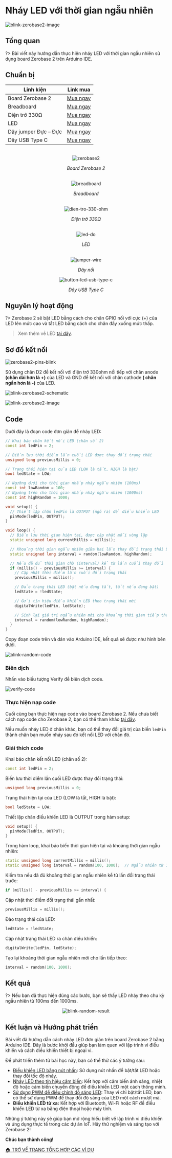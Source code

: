 # Nháy LED với thời gian ngẫu nhiên

![blink-zerobase2-image](https://cdn.chipstack.vn/zerobase2/blink/blink-led-external-zerobase2.jpg "blink-zerobase2-image]")

## Tổng quan

?>  Bài viết này hướng dẫn thực hiện nháy LED với thời gian ngẫu nhiên sử dụng board Zerobase 2 trên Arduino IDE.

## Chuẩn bị

| Linh kiện |  Link mua |
| --- | --- |
| Board Zerobase 2 |[Mua ngay](https://chipstack.vn/san-pham/zerobase-2/) |
| Breadboard |[Mua ngay](https://chipstack.vn/san-pham/breadboard-830-lo/) |
| Điện trở 330Ω |[Mua ngay](https://chipstack.vn/san-pham/dien-tro-1-4w-1/) |
| LED |[Mua ngay](https://chipstack.vn/san-pham/led-5mm-vo-mau/) |
| Dây jumper Đực – Đực | [Mua ngay](https://chipstack.vn/san-pham/day-jumper-duc-duc/) |
| Dây USB Type C |[Mua ngay](https://chipstack.vn/san-pham/day-usb-type-c-1m/) |

<br>

<div align="center">
    <img src="https://cdn.chipstack.vn/default/zerobase2-overview.png" alt="zerobase2">
    <p><em>Board Zerobase 2</em></p>
</div>

<br>

<div align="center">
    <img src="https://cdn.chipstack.vn/default/breadboard.png" alt="breadboard">
    <p><em>Breadboard</em></p>
</div>

<br>

<div align="center">
    <img src="https://cdn.chipstack.vn/default/dien-tro-330-ohm.png" alt="dien-tro-330-ohm">
    <p><em>Điện trở 330Ω</em></p>
</div>

<br>

<div align="center">
    <img src="https://cdn.chipstack.vn/default/led-do.png" alt="led-do">
    <p><em>LED</em></p>
</div>

<br>

<div align="center">
    <img src="https://cdn.chipstack.vn/default/jumper-wire.png" alt="jumper-wire">
    <p><em>Dây nối</em></p>
</div>

<div align="center">
    <img src="https://cdn.chipstack.vn/default/usb-type-c.jpg" alt="button-lcd-usb-type-c">
    <p><em>Dây USB Type C</em></p>
</div>

## Nguyên lý hoạt động

?> Zerobase 2 sẽ bật LED bằng cách cho chân GPIO nối với cực (+) của LED lên mức cao và tắt LED bằng cách cho chân đấy xuống mức thấp.

> Xem thêm về LED [tại đây](https://chipstack.vn/uncategorized/diot-phat-quang-la-gi-nguyen-ly-hoat-dong-va-ung-dung-tiet-kiem-nang-luong/).

## Sơ đồ kết nối
![zerobase2-pins-blink](https://cdn.chipstack.vn/zerobase2/blink/zerobase2-pins-blink.png "zerobase2-pins-blink]")

Sử dụng chân D2 để kết nối với điện trở 330ohm nối tiếp với chân anode **(chân dài hơn là +)** của LED và GND để kết nối với chân cathode **( chân ngắn hơn là -)** của LED.

![blink-zerobase2-schematic](https://cdn.chipstack.vn/zerobase2/blink/blink-zerobase2-schematic.png "blink-zerobase2-schematic]")

![blink-zerobase2-image](https://cdn.chipstack.vn/zerobase2/blink/blink-led-external-zerobase2.jpg "blink-zerobase2-image]")

## Code

Dưới đây là đoạn code đơn giản để nháy LED:

```cpp
// Khai báo chân kết nối LED (chân số 2)
const int ledPin = 2;

// Biến lưu thời điểm lần cuối LED được thay đổi trạng thái
unsigned long previousMillis = 0;

// Trạng thái hiện tại của LED (LOW là tắt, HIGH là bật)
bool ledState = LOW;

// Ngưỡng dưới cho thời gian nhấp nháy ngẫu nhiên (100ms)
const int lowRandom = 100;
// Ngưỡng trên cho thời gian nhấp nháy ngẫu nhiên (1000ms)
const int highRandom = 1000;

void setup() {
  // Thiết lập chân ledPin là OUTPUT (ngõ ra) để điều khiển LED
  pinMode(ledPin, OUTPUT);
}

void loop() {
  // Biến lưu thời gian hiện tại, được cập nhật mỗi vòng lặp
  static unsigned long currentMillis = millis();

  // Khoảng thời gian ngẫu nhiên giữa hai lần thay đổi trạng thái LED (100ms–1000ms)
  static unsigned long interval = random(lowRandom, highRandom);

  // Nếu đã đủ thời gian chờ (interval) kể từ lần cuối thay đổi
  if (millis() - previousMillis >= interval) {
    // Cập nhật thời điểm lần cuối đổi trạng thái
    previousMillis = millis();

    // Đảo trạng thái LED (bật nếu đang tắt, tắt nếu đang bật)
    ledState = !ledState;

    // Gửi tín hiệu điều khiển LED theo trạng thái mới
    digitalWrite(ledPin, ledState);

    // Sinh lại giá trị ngẫu nhiên mới cho khoảng thời gian tiếp theo
    interval = random(lowRandom, highRandom);
  }
}
```

Copy đoạn code trên và dán vào Arduino IDE, kết quả sẽ được như hình bên dưới.

![blink-random-code](https://cdn.chipstack.vn/zerobase2/quickstart/blink-random-code.png "blink-random-code]")

### Biên dịch

Nhấn vào biểu tượng Verify để biên dịch code.

![verify-code](https://cdn.chipstack.vn/default/verify-code.png "verify-code]")

### Thực hiện nạp code
Cuối cùng bạn thực hiện nạp code vào board Zerobase 2. Nếu chưa biết cách nạp code cho Zerobase 2, bạn có thể tham khảo [tại đây](https://zerobase.chipstack.vn/#/vi/zerobase-2/quickstart).

Nếu muốn nháy LED ở chân khác, bạn có thể thay đổi giá trị của biến `ledPin` thành chân bạn muốn nháy sau đó kết nối LED với chân đó.

### Giải thích code

Khai báo chân kết nối LED (chân số 2):

```cpp
const int ledPin = 2;
```

Biến lưu thời điểm lần cuối LED được thay đổi trạng thái:

```cpp
unsigned long previousMillis = 0;
```

Trạng thái hiện tại của LED (LOW là tắt, HIGH là bật):

```cpp
bool ledState = LOW;
```

Thiết lập chân điều khiển LED là OUTPUT trong hàm setup:

```cpp
void setup() {
  pinMode(ledPin, OUTPUT);
}
```

Trong hàm loop, khai báo biến thời gian hiện tại và khoảng thời gian ngẫu nhiên:

```cpp
static unsigned long currentMillis = millis();
static unsigned long interval = random(100, 1000);  // Ngẫu nhiên từ 100ms đến 1000ms
```

Kiểm tra nếu đã đủ khoảng thời gian ngẫu nhiên kể từ lần đổi trạng thái trước:

```cpp
if (millis() - previousMillis >= interval) {
```

Cập nhật thời điểm đổi trạng thái gần nhất:

```cpp
previousMillis = millis();
```

Đảo trạng thái của LED:

```cpp
ledState = !ledState;
```

Cập nhật trạng thái LED ra chân điều khiển:

```cpp
digitalWrite(ledPin, ledState);
```

Tạo lại khoảng thời gian ngẫu nhiên mới cho lần tiếp theo:

```cpp
interval = random(100, 1000);
```

## Kết quả

?> Nếu bạn đã thực hiện đúng các bước, bạn sẽ thấy LED nháy theo chu kỳ ngẫu nhiên từ 100ms đến 1000ms.

<p align="center">
  <img src="https://cdn.chipstack.vn/zerobase2/quickstart/blink-random-result.gif" alt="blink-random-result">
</p>

## Kết luận và Hướng phát triển
Bài viết đã hướng dẫn cách nháy LED đơn giản trên board Zerobase 2 bằng Arduino IDE. Đây là bước khởi đầu giúp bạn làm quen với lập trình vi điều khiển và cách điều khiển thiết bị ngoại vi.

Để phát triển thêm từ bài học này, bạn có thể thử các ý tưởng sau:

- [Điều khiển LED bằng nút nhấn](vi/zerobase-2/examples/button.md): Sử dụng nút nhấn để bật/tắt LED hoặc thay đổi tốc độ nháy.
- [Nháy LED theo tín hiệu cảm biến](vi/zerobase-2/examples/pir.md): Kết hợp với cảm biến ánh sáng, nhiệt độ hoặc cảm biến chuyển động để điều khiển LED một cách thông minh.
- [Sử dụng PWM để điều chỉnh độ sáng LED](vi/zerobase-2/examples/potentiometer.md): Thay vì chỉ bật/tắt LED, bạn có thể sử dụng PWM để thay đổi độ sáng của LED một cách mượt mà.
- **Điều khiển LED từ xa:** Kết hợp với Bluetooth, Wi-Fi hoặc RF để điều khiển LED từ xa bằng điện thoại hoặc máy tính.

Những ý tưởng này sẽ giúp bạn mở rộng hiểu biết về lập trình vi điều khiển và ứng dụng thực tế trong các dự án IoT. Hãy thử nghiệm và sáng tạo với Zerobase 2!

**Chúc bạn thành công!**

[🏠 TRỞ VỀ TRANG TỔNG HỢP CÁC VÍ DỤ](vi/zerobase/examples.md)